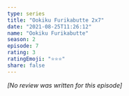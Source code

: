 ```yaml
---
type: series
title: "Ookiku Furikabutte 2x7"
date: "2021-08-25T11:26:12"
name: "Ookiku Furikabutte"
season: 2
episode: 7
rating: 3
ratingEmoji: "⭐️⭐️⭐️"
share: false
---
```


_[No review was written for this episode]_
